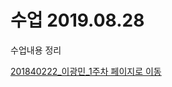 # 수업 2019.08.28
수업내용 정리

[201840222_이광민_1주차 페이지로 이동](https://github.com/raim201840222/php_201840222/blob/master/201840222_이광민_1주차.pptx)